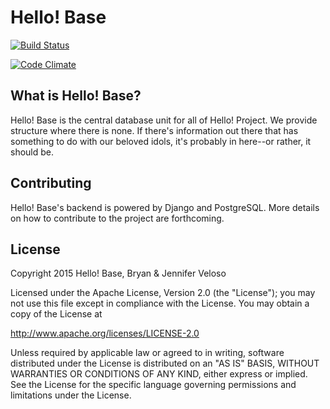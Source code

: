 # Hello! Base

[![Build Status](https://travis-ci.org/hello-base/web.svg)](https://travis-ci.org/hello-base/web)

[![Code Climate](https://codeclimate.com/repos/552826d7695680275000332d/badges/4e00cc975d3857f6837c/gpa.svg)](https://codeclimate.com/repos/552826d7695680275000332d/feed)

## What is Hello! Base?

Hello! Base is the central database unit for all of Hello! Project. We provide structure where there is none. If there's information out there that has something to do with our beloved idols, it's probably in here--or rather, it should be.

## Contributing

Hello! Base's backend is powered by Django and PostgreSQL. More details on how to contribute to the project are forthcoming.

## License

Copyright 2015 Hello! Base, Bryan & Jennifer Veloso

Licensed under the Apache License, Version 2.0 (the "License"); you may not use this file except in compliance with the License. You may obtain a copy of the License at

http://www.apache.org/licenses/LICENSE-2.0

Unless required by applicable law or agreed to in writing, software distributed under the License is distributed on an "AS IS" BASIS, WITHOUT WARRANTIES OR CONDITIONS OF ANY KIND, either express or implied. See the License for the specific language governing permissions and limitations under the License.
